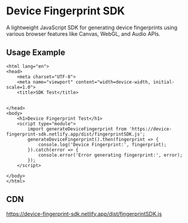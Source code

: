 # Device Fingerprint SDK

A lightweight JavaScript SDK for generating device fingerprints using various browser features like Canvas, WebGL, and Audio APIs.

## Usage Example

```
<html lang="en">
<head>
    <meta charset="UTF-8">
    <meta name="viewport" content="width=device-width, initial-scale=1.0">
    <title>SDK Test</title>
   

</head>
<body>
    <h1>Device Fingerprint Test</h1>
    <script type="module">
        import generateDeviceFingerprint from 'https://device-fingerprint-sdk.netlify.app/dist/fingerprintSDK.js';
        generateDeviceFingerprint().then(fingerprint => {
            console.log('Device Fingerprint:', fingerprint);
        }).catch(error => {
            console.error('Error generating fingerprint:', error);
        });
    </script>
    
</body>
</html>
```


## CDN    
https://device-fingerprint-sdk.netlify.app/dist/fingerprintSDK.js


